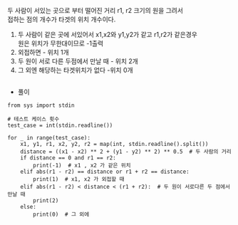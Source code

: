 두 사람이 서있는 곳으로 부터 떨어진 거리 r1, r2 크기의 원을 그려서  
접하는 점의 개수가 타겟의 위치 개수이다.  

1. 두 사람이 같은 곳에 서있어서 x1,x2와 y1,y2가 같고 r1,r2가 같은경우  
원은 위치가 무한대이므로 -1출력  
2. 외접하면 - 위치 1개  
3. 두 원이 서로 다른 두점에서 만날 때 - 위치 2개   
4. 그 외엔 해당하는 타겟위치가 없다 -위치 0개  
##
* 풀이  
```
from sys import stdin

# 테스트 케이스 횟수
test_case = int(stdin.readline())

for _ in range(test_case):
    x1, y1, r1, x2, y2, r2 = map(int, stdin.readline().split())
    distance = ((x1 - x2) ** 2 + (y1 - y2) ** 2) ** 0.5  # 두 사람의 거리
    if distance == 0 and r1 == r2:
        print(-1)  # x1 , x2 가 같은 위치
    elif abs(r1 - r2) == distance or r1 + r2 == distance:
        print(1)  # x1, x2 가 외접할 때
    elif abs(r1 - r2) < distance < (r1 + r2):  # 두 원이 서로다른 두 점에서 만날 때
        print(2)
    else:
        print(0)  # 그 외에
```
